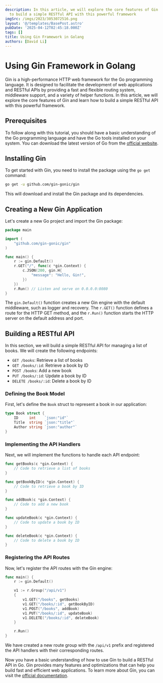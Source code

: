 ```yaml
---
description: In this article, we will explore the core features of Gin and learn how
  to build a simple RESTful API with this powerful framework
imgSrc: /imgs/2023/3053072516.png
layout: '@/templates/BasePost.astro'
pubDate: '2025-04-12T02:45:18.000Z'
tags: []
title: Using Gin Framework in Golang
authors: [David Li]
---
```


# Using Gin Framework in Golang

Gin is a high-performance HTTP web framework for the Go programming language. It is designed to facilitate the development of web applications and RESTful APIs by providing a fast and flexible routing system, middleware support, and a variety of helper functions. In this article, we will explore the core features of Gin and learn how to build a simple RESTful API with this powerful framework.

## Prerequisites

To follow along with this tutorial, you should have a basic understanding of the Go programming language and have the Go tools installed on your system. You can download the latest version of Go from the [official website](https://golang.org/dl/).

## Installing Gin

To get started with Gin, you need to install the package using the `go get` command:

```bash
go get -u github.com/gin-gonic/gin
```

This will download and install the Gin package and its dependencies.

## Creating a New Gin Application

Let's create a new Go project and import the Gin package:

```go
package main

import (
	"github.com/gin-gonic/gin"
)

func main() {
	r := gin.Default()
	r.GET("/", func(c *gin.Context) {
		c.JSON(200, gin.H{
			"message": "Hello, Gin!",
		})
	})
	r.Run() // Listen and serve on 0.0.0.0:8080
}
```

The `gin.Default()` function creates a new Gin engine with the default middleware, such as logger and recovery. The `r.GET()` function defines a route for the HTTP GET method, and the `r.Run()` function starts the HTTP server on the default address and port.

## Building a RESTful API

In this section, we will build a simple RESTful API for managing a list of books. We will create the following endpoints:

- `GET /books`: Retrieve a list of books
- `GET /books/:id`: Retrieve a book by ID
- `POST /books`: Add a new book
- `PUT /books/:id`: Update a book by ID
- `DELETE /books/:id`: Delete a book by ID

### Defining the Book Model

First, let's define the `Book` struct to represent a book in our application:

```go
type Book struct {
	ID     int    `json:"id"`
	Title  string `json:"title"`
	Author string `json:"author"`
}
```

### Implementing the API Handlers

Next, we will implement the functions to handle each API endpoint:

```go
func getBooks(c *gin.Context) {
	// Code to retrieve a list of books
}

func getBookByID(c *gin.Context) {
	// Code to retrieve a book by ID
}

func addBook(c *gin.Context) {
	// Code to add a new book
}

func updateBook(c *gin.Context) {
	// Code to update a book by ID
}

func deleteBook(c *gin.Context) {
	// Code to delete a book by ID
}
```

### Registering the API Routes

Now, let's register the API routes with the Gin engine:

```go
func main() {
	r := gin.Default()

	v1 := r.Group("/api/v1")
	{
		v1.GET("/books", getBooks)
		v1.GET("/books/:id", getBookByID)
		v1.POST("/books", addBook)
		v1.PUT("/books/:id", updateBook)
		v1.DELETE("/books/:id", deleteBook)
	}

	r.Run()
}
```

We have created a new route group with the `/api/v1` prefix and registered the API handlers with their corresponding routes.

Now you have a basic understanding of how to use Gin to build a RESTful API in Go. Gin provides many features and optimizations that can help you build fast and efficient web applications. To learn more about Gin, you can visit the [official documentation](https://github.com/gin-gonic/gin).